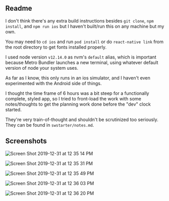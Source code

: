 ## Readme

I don't think there's any extra build instructions besides `git clone`, `npm install`, and `npm run ios` but I haven't built/run this on any machine but my own. 

You may need to `cd ios` and run `pod install` or do `react-native link` from the root directory to get fonts installed properly. 

I used node version `v12.14.0` as nvm's `default` alias, which is important because Metro Bundler launches a new terminal, using whatever default version of node your system uses.

As far as I know, this only runs in an ios simulator, and I haven't even experimented with the Android side of things. 

I thought the time frame of 6 hours was a bit steep for a functionally complete, styled app, so I tried to front-load the work with some notes/thoughts to get the planning work done before the "dev" clock started. 

They're very train-of-thought and shouldn't be scrutinized too seriously. They can be found in `swstarter/notes.md`. 
 
## Screenshots

![Screen Shot 2019-12-31 at 12 35 14 PM](https://user-images.githubusercontent.com/798914/71630715-345b2c80-2bca-11ea-9b2a-912168835dc0.png)

![Screen Shot 2019-12-31 at 12 35 31 PM](https://user-images.githubusercontent.com/798914/71630722-3b823a80-2bca-11ea-8662-5b7b44053ac1.png)

![Screen Shot 2019-12-31 at 12 35 49 PM](https://user-images.githubusercontent.com/798914/71630724-3e7d2b00-2bca-11ea-9562-059ef56f9f48.png)

![Screen Shot 2019-12-31 at 12 36 03 PM](https://user-images.githubusercontent.com/798914/71630728-450ba280-2bca-11ea-861e-0bda15484694.png)

![Screen Shot 2019-12-31 at 12 36 20 PM](https://user-images.githubusercontent.com/798914/71630731-489f2980-2bca-11ea-9c71-e048f7c6ff22.png)
